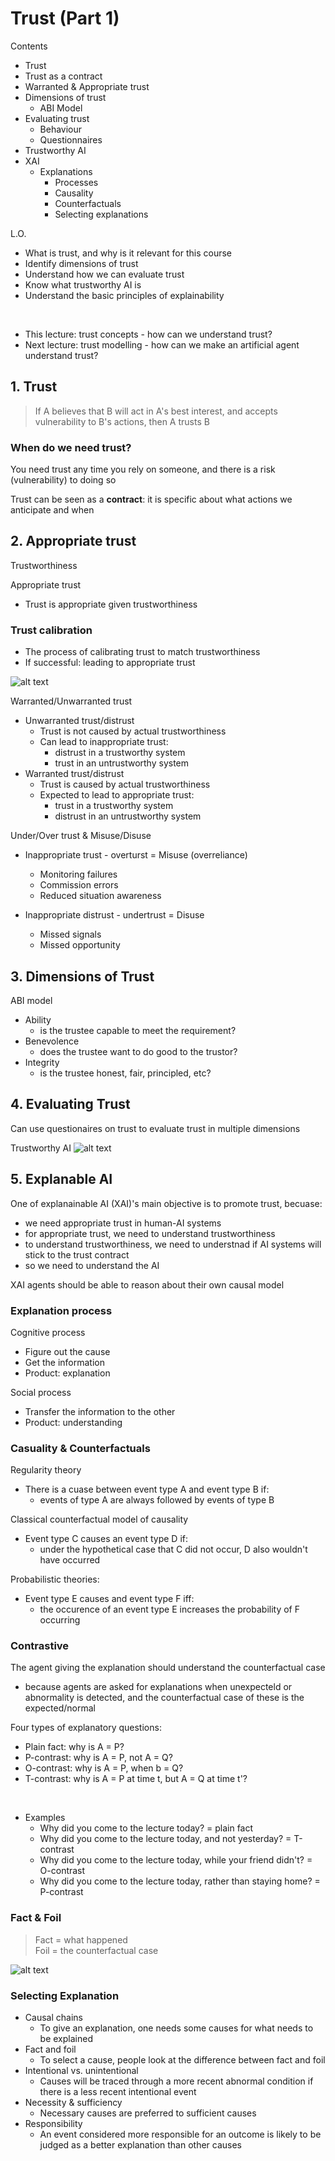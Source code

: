 # Trust (Part 1)

Contents
- Trust
- Trust as a contract
- Warranted & Appropriate trust
- Dimensions of trust
    - ABI Model
- Evaluating trust
    - Behaviour
    - Questionnaires
- Trustworthy AI
- XAI
    - Explanations
        - Processes
        - Causality
        - Counterfactuals
        - Selecting explanations

L.O.
- What is trust, and why is it relevant for this course
- Identify dimensions of trust
- Understand how we can evaluate trust
- Know what trustworthy AI is
- Understand the basic principles of explainability

<Br>

- This lecture: trust concepts - how can we understand trust?
- Next lecture: trust modelling - how can we make an artificial agent understand trust?

## 1. Trust
> If A believes that B will act in A's best interest, and accepts vulnerability to B's actions, then A trusts B

### When do we need trust?
You need trust any time you rely on someone, and there is a risk (vulnerability) to doing so

Trust can be seen as a **contract**: it is specific about what actions we anticipate and when

## 2. Appropriate trust
Trustworthiness

Appropriate trust
- Trust is appropriate given trustworthiness

### Trust calibration
- The process of calibrating trust to match trustworthiness
- If successful: leading to appropriate trust

![alt text](images/image.png)

Warranted/Unwarranted trust
- Unwarranted trust/distrust
    - Trust is not caused by actual trustworthiness
    - Can lead to inappropriate trust:
        - distrust in a trustworthy system
        - trust in an untrustworthy system
- Warranted trust/distrust
    - Trust is caused by actual trustworthiness
    - Expected to lead to appropriate trust:
        - trust in a trustworthy system
        - distrust in an untrustworthy system

Under/Over trust & Misuse/Disuse
- Inappropriate trust - overturst = Misuse (overreliance)
    - Monitoring failures
    - Commission errors
    - Reduced situation awareness

- Inappropriate distrust - undertrust = Disuse
    - Missed signals
    - Missed opportunity


## 3. Dimensions of Trust
ABI model
- Ability
    - is the trustee capable to meet the requirement?
- Benevolence
    - does the trustee want to do good to the trustor?
- Integrity
    - is the trustee honest, fair, principled, etc?


## 4. Evaluating Trust
Can use questionaires on trust to evaluate trust in multiple dimensions

Trustworthy AI
![alt text](images/image-1.png)


## 5. Explanable AI
One of explanainable AI (XAI)'s main objective is to promote trust, becuase:
- we need appropriate trust in human-AI systems
- for appropriate trust, we need to understand trustworthiness
- to understand trustworthiness, we need to understnad if AI systems will stick to the trust contract
- so we need to understand the AI

XAI agents should be able to reason about their own causal model

### Explanation process
Cognitive process
- Figure out the cause
- Get the information
- Product: explanation

Social process
- Transfer the information to the other
- Product: understanding

### Casuality & Counterfactuals
Regularity theory
- There is a cuase between event type A and event type B if:
    - events of type A are always followed by events of type B

Classical counterfactual model of causality
- Event type C causes an event type D if:
    - under the hypothetical case that C did not occur, D also wouldn't have occurred

Probabilistic theories:
- Event type E causes and event type F iff:
    - the occurence of an event type E increases the probability of F occurring

### Contrastive
The agent giving the explanation should understand the counterfactual case
- because agents are asked for explanations when unexpecteld or abnormality is detected, and the counterfactual case of these is the expected/normal

Four types of explanatory questions:
- Plain fact: why is A = P?
- P-contrast: why is A = P, not A = Q?
- O-contrast: why is A = P, when b = Q?
- T-contrast: why is A = P at time t, but A = Q at time t'?

<br>

- Examples
    - Why did you come to the lecture today? = plain fact
    - Why did you come to the lecture today, and not yesterday? = T-contrast
    - Why did you come to the lecture today, while your friend didn't? = O-contrast
    - Why did you come to the lecture today, rather than staying home? = P-contrast

### Fact & Foil
> Fact = what happened <br>
> Foil = the counterfactual case

![alt text](images/image-2.png)

### Selecting Explanation
- Causal chains
    - To give an explanation, one needs some causes for what needs to be explained
- Fact and foil
    - To select a cause, people look at the difference between fact and foil
- Intentional vs. unintentional
    - Causes will be traced through a more recent abnormal condition if there is a less recent intentional event
- Necessity & sufficiency
    - Necessary causes are preferred to sufficient causes
- Responsibility
    - An event considered more responsible for an outcome is likely to be judged as a better explanation than other causes